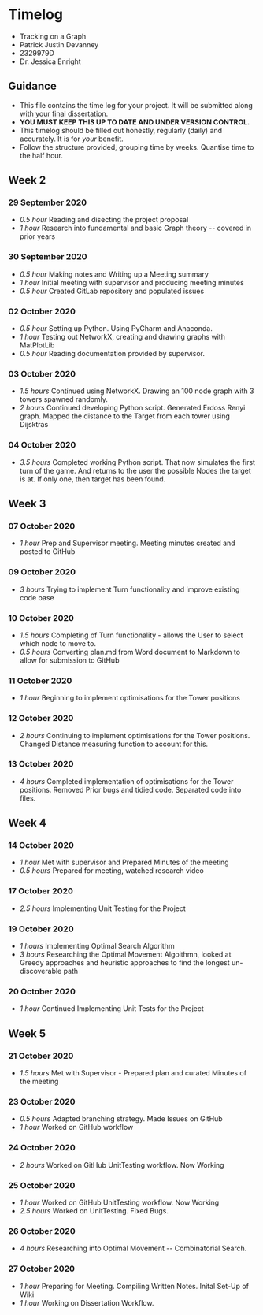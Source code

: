 # Timelog

* Tracking on a Graph
* Patrick Justin Devanney
* 2329979D
* Dr. Jessica Enright

## Guidance

* This file contains the time log for your project. It will be submitted along with your final dissertation.
* **YOU MUST KEEP THIS UP TO DATE AND UNDER VERSION CONTROL.**
* This timelog should be filled out honestly, regularly (daily) and accurately. It is for *your* benefit.
* Follow the structure provided, grouping time by weeks.  Quantise time to the half hour.

## Week 2

### 29 September 2020

* *0.5 hour* Reading and disecting the project proposal 
* *1 hour* Research into fundamental and basic Graph theory -- covered in prior years

### 30 September 2020

* *0.5 hour* Making notes and Writing up a Meeting summary 
* *1 hour* Initial meeting with supervisor and producing meeting minutes
* *0.5 hour* Created GitLab repository and populated issues

### 02 October 2020

* *0.5 hour* Setting up Python. Using PyCharm and Anaconda. 
* *1 hour* Testing out NetworkX, creating and drawing graphs with MatPlotLib
* *0.5 hour* Reading documentation provided by supervisor.

### 03 October 2020

* *1.5 hours* Continued using NetworkX. Drawing an 100 node graph with 3 towers spawned randomly. 
* *2 hours* Continued developing Python script. Generated Erdoss Renyi graph. Mapped the distance to the Target from each tower using Dijsktras 

### 04 October 2020

* *3.5 hours* Completed working Python script. That now simulates the first turn of the game. And returns to the user the possible Nodes the target is at. If only one, then target has been found.

## Week 3

### 07 October 2020

* *1 hour* Prep and Supervisor meeting. Meeting minutes created and posted to GitHub

### 09 October 2020

* *3 hours* Trying to implement Turn functionality and improve existing code base

### 10 October 2020

* *1.5 hours* Completing of Turn functionality - allows the User to select which node to move to.
* *0.5 hours* Converting plan.md from Word document to Markdown to allow for submission to GitHub

### 11 October 2020

* *1 hour* Beginning to implement optimisations for the Tower positions

### 12 October 2020

* *2 hours* Continuing to implement optimisations for the Tower positions. Changed Distance measuring function to account for this.

### 13 October 2020

* *4 hours* Completed implementation of optimisations for the Tower positions. Removed Prior bugs and tidied code. Separated code into files.

## Week 4

### 14 October 2020

* *1 hour* Met with supervisor and Prepared Minutes of the meeting
* *0.5 hours* Prepared for meeting, watched research video

### 17 October 2020

* *2.5 hours* Implementing Unit Testing for the Project 

### 19 October 2020

* *1 hours* Implementing Optimal Search Algorithm
* *3 hours* Researching the Optimal Movement Algoithmn, looked at Greedy approaches and heuristic approaches to find the longest 	un-discoverable path

### 20 October 2020

* *1 hour* Continued Implementing Unit Tests for the Project 


## Week 5

### 21 October 2020

* *1.5 hours* Met with Supervisor - Prepared plan and curated Minutes of the meeting

### 23 October 2020

* *0.5 hours* Adapted branching strategy. Made Issues on GitHub
* *1 hour* Worked on GitHub workflow

### 24 October 2020

* *2 hours* Worked on GitHub UnitTesting workflow. Now Working

### 25 October 2020

* *1 hour* Worked on GitHub UnitTesting workflow. Now Working
* *2.5 hours* Worked on UnitTesting. Fixed Bugs.

### 26 October 2020

* *4 hours* Researching into Optimal Movement -- Combinatorial Search.

### 27 October 2020

* *1 hour* Preparing for Meeting. Compiling Written Notes. Inital Set-Up of Wiki
* *1 hour* Working on Dissertation Workflow.
